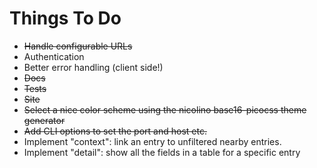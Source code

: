 # Things To Do

* ~~Handle configurable URLs~~
* Authentication
* Better error handling (client side!)
* ~~Docs~~
* ~~Tests~~
* ~~Site~~
* ~~Select a nice color scheme using the nicolino base16-picocss theme generator~~
* ~~Add CLI options to set the port and host etc.~~
* Implement "context": link an entry to unfiltered nearby entries.
* Implement "detail": show all the fields in a table for a specific entry
